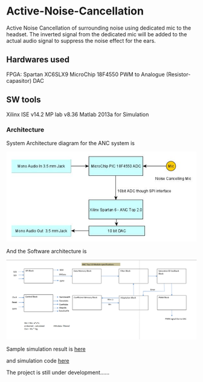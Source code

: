 # Active-Noise-Cancellation
Active Noise Cancellation of surrounding noise using dedicated mic to the headset. The inverted signal from the dedicated mic will be added to the actual audio signal to suppress the noise effect for the ears.

## Hardwares used
   FPGA: Spartan XC6SLX9
   MicroChip 18F4550
   PWM to Analogue (Resistor-capasitor) DAC

## SW tools 
   Xilinx ISE v14.2
   MP lab v8.36
   Matlab 2013a for Simulation

### Architecture
System Architecture diagram for the ANC system is

![ANC_SYSTEM_ARCHITECTURE](System_Architecture.jpg)

And the Software architecture is

![SW_ARCHITECTURE](Verilog_Architecture.PNG)

Sample simulation result is [here](Matlab_Simulation/ANCModel.png)

and simulation code [here](/Matlab_Simulation/ANCModel.html)

The project is still under development......
